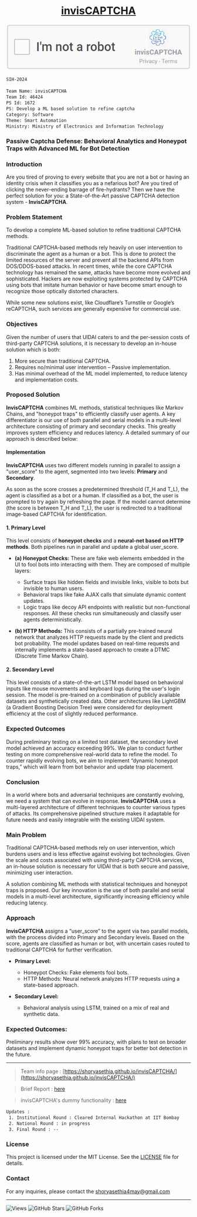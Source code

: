 <h1 align="center">
  <a href="https://youtu.be/0U8CVJhdZMk">invisCAPTCHA</a>
</h1>

<p align="center">
  <img src="https://github.com/shoryasethia/invisCAPTCHA/blob/main/invisCAPTCHA.png" alt="invisCAPTCHA">
</p>

```
SIH-2024

Team Name: invisCAPTCHA
Team Id: 46424
PS Id: 1672
PS: Develop a ML based solution to refine captcha
Category: Software
Theme: Smart Automation
Ministry: Ministry of Electronics and Information Technology
```
### Passive Captcha Defense: Behavioral Analytics and Honeypot Traps with Advanced ML for Bot Detection

### Introduction
Are you tired of proving to every website that you are not a bot or having an identity crisis when it classifies you as a nefarious bot? Are you tired of clicking the never-ending barrage of fire-hydrants? Then we have the perfect solution for you: a State-of-the-Art passive CAPTCHA detection system - **InvisCAPTCHA**.

### Problem Statement
To develop a complete ML-based solution to refine traditional CAPTCHA methods.

Traditional CAPTCHA-based methods rely heavily on user intervention to discriminate the agent as a human or a bot. This is done to protect the limited resources of the server and prevent all the backend APIs from DOS/DDOS-based attacks. In recent times, while the core CAPTCHA technology has remained the same, attacks have become more evolved and sophisticated. Hackers are now exploiting systems protected by CAPTCHA using bots that imitate human behavior or have become smart enough to recognize those optically distorted characters.

While some new solutions exist, like Cloudflare’s Turnstile or Google’s reCAPTCHA, such services are generally expensive for commercial use.

### Objectives
Given the number of users that UIDAI caters to and the per-session costs of third-party CAPTCHA solutions, it is necessary to develop an in-house solution which is both:
1. More secure than traditional CAPTCHA.
2. Requires no/minimal user intervention – Passive implementation.
3. Has minimal overhead of the ML model implemented, to reduce latency and implementation costs.

### Proposed Solution
**InvisCAPTCHA** combines ML methods, statistical techniques like Markov Chains, and "honeypot traps" to efficiently classify user agents. A key differentiator is our use of both parallel and serial models in a multi-level architecture consisting of primary and secondary checks. This greatly improves system efficiency and reduces latency. A detailed summary of our approach is described below:

#### Implementation
**InvisCAPTCHA** uses two different models running in parallel to assign a "user_score" to the agent, segmented into two levels: **Primary** and **Secondary**.

As soon as the score crosses a predetermined threshold (T_H and T_L), the agent is classified as a bot or a human. If classified as a bot, the user is prompted to try again by refreshing the page. If the model cannot determine (the score is between T_H and T_L), the user is redirected to a traditional image-based CAPTCHA for identification.

#### 1. Primary Level
This level consists of **honeypot checks** and a **neural-net based on HTTP methods**. Both pipelines run in parallel and update a global user_score.

- **(a) Honeypot Checks:** These are fake web elements embedded in the UI to fool bots into interacting with them. They are composed of multiple layers:
    - Surface traps like hidden fields and invisible links, visible to bots but invisible to human users.
    - Behavioral traps like fake AJAX calls that simulate dynamic content updates.
    - Logic traps like decoy API endpoints with realistic but non-functional responses. All these checks run simultaneously and classify user agents deterministically.
  
- **(b) HTTP Methods:** This consists of a partially pre-trained neural network that analyzes HTTP requests made by the client and predicts bot probability. The model updates based on real-time requests and internally implements a state-based approach to create a DTMC (Discrete Time Markov Chain).

#### 2. Secondary Level
This level consists of a state-of-the-art LSTM model based on behavioral inputs like mouse movements and keyboard logs during the user's login session. The model is pre-trained on a combination of publicly available datasets and synthetically created data. Other architectures like LightGBM (a Gradient Boosting Decision Tree) were considered for deployment efficiency at the cost of slightly reduced performance.

### Expected Outcomes
During preliminary testing on a limited test dataset, the secondary level model achieved an accuracy exceeding 99%. We plan to conduct further testing on more comprehensive real-world data to refine the model. To counter rapidly evolving bots, we aim to implement “dynamic honeypot traps,” which will learn from bot behavior and update trap placement.

### Conclusion
In a world where bots and adversarial techniques are constantly evolving, we need a system that can evolve in response. **InvisCAPTCHA** uses a multi-layered architecture of different techniques to counter various types of attacks. Its comprehensive pipelined structure makes it adaptable for future needs and easily integrable with the existing UIDAI system.

### Main Problem
Traditional CAPTCHA-based methods rely on user intervention, which burdens users and is less effective against evolving bot technologies. Given the scale and costs associated with using third-party CAPTCHA services, an in-house solution is necessary for UIDAI that is both secure and passive, minimizing user interaction.

A solution combining ML methods with statistical techniques and honeypot traps is proposed. Our key innovation is the use of both parallel and serial models in a multi-level architecture, significantly increasing efficiency while reducing latency.

### Approach
**InvisCAPTCHA** assigns a “user_score” to the agent via two parallel models, with the process divided into Primary and Secondary levels. Based on the score, agents are classified as human or bot, with uncertain cases routed to traditional CAPTCHA for further verification.

- **Primary Level:**
    - Honeypot Checks: Fake elements fool bots.
    - HTTP Methods: Neural network analyzes HTTP requests using a state-based approach.

- **Secondary Level:**
    - Behavioral analysis using LSTM, trained on a mix of real and synthetic data.

### Expected Outcomes:
Preliminary results show over 99% accuracy, with plans to test on broader datasets and implement dynamic honeypot traps for better bot detection in the future.


__________________________________________
> Team info page : [https://shoryasethia.github.io/invisCAPTCHA/](https://shoryasethia.github.io/invisCAPTCHA/)

> Brief Report : [here](https://github.com/shoryasethia/invisCAPTCHA/blob/main/46424-invisCaptcha-SIH-2024.pdf)

> invisCAPTCHA's dummy functionality : [here](https://youtu.be/0U8CVJhdZMk)

```
Updates :
 1. Institutional Round : Cleared Internal Hackathon at IIT Bombay
 2. National Round : in progress
 3. Final Round : --
```
### License
This project is licensed under the MIT License. See the [LICENSE](https://github.com/shoryasethia/invisCAPTCHA/blob/main/LICENSE) file for details.

### Contact
For any inquiries, please contact the [shoryasethia4may@gmail.com](mailto:shoryasethia4may@gmail.com)
___________________________________________
![Views](https://komarev.com/ghpvc/?username=shoryasethia&color=blue&style=flat)
![GitHub Stars](https://img.shields.io/github/stars/shoryasethia/invisCAPTCHA?style=social)
![GitHub Forks](https://img.shields.io/github/forks/shoryasethia/invisCAPTCHA?style=social)

